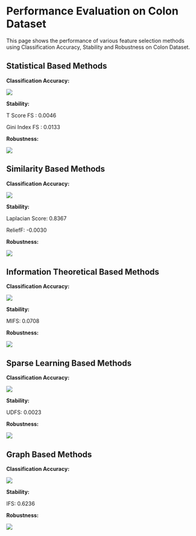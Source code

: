 # Performance Evaluation on Colon Dataset

This page shows the performance of various feature
selection methods using Classification Accuracy, 
Stability and Robustness on Colon Dataset.

Statistical Based Methods
---------------------------------------
**Classification Accuracy:**

![](https://github.com/ZixiaoShen/Performance-Comparison-of-Feature-Selection-Methods/blob/master/Colon/Statistical_Based/Acc_Statistical_FS.png)

**Stability:**

T Score FS : 0.0046

Gini Index FS : 0.0133

**Robustness:**

![](https://github.com/ZixiaoShen/Performance-Comparison-of-Feature-Selection-Methods/blob/master/Colon/Statistical_Based/Robust_Statistical_FS.png)

Similarity Based Methods
-----------------------------------
**Classification Accuracy:**

![](https://github.com/ZixiaoShen/Performance-Comparison-of-Feature-Selection-Methods/blob/master/Colon/Similarity_Based/Acc_Similarity_FS.png)

**Stability:**

Laplacian Score: 0.8367

ReliefF: -0.0030

**Robustness:**

![](https://github.com/ZixiaoShen/Performance-Comparison-of-Feature-Selection-Methods/blob/master/Colon/Similarity_Based/Robustness_Similarity_FS.png)

Information Theoretical Based Methods
-----------------------------------------
**Classification Accuracy:**

![](https://github.com/ZixiaoShen/Performance-Comparison-of-Feature-Selection-Methods/blob/master/Colon/Information_Based/Acc_Information_FS.png)

**Stability:**

MIFS: 0.0708

**Robustness:**

![](https://github.com/ZixiaoShen/Performance-Comparison-of-Feature-Selection-Methods/blob/master/Colon/Information_Based/Robustness_Information_FS.png)

Sparse Learning Based Methods
-----------------------------------
**Classification Accuracy:**

![](https://github.com/ZixiaoShen/Performance-Comparison-of-Feature-Selection-Methods/blob/master/Colon/Sparse_Learning/Acc_Sparse_Learning.png)

**Stability:**

UDFS: 0.0023

**Robustness:**

![](https://github.com/ZixiaoShen/Performance-Comparison-of-Feature-Selection-Methods/blob/master/Colon/Sparse_Learning/Robustness_Sparse_Learning.png)

Graph Based Methods
--------------------------------------
**Classification Accuracy:**

![](https://github.com/ZixiaoShen/Performance-Comparison-of-Feature-Selection-Methods/blob/master/Madelon/Graph_Based/Acc_IFS.png)

**Stability:**

IFS: 0.6236

**Robustness:**

![](https://github.com/ZixiaoShen/Performance-Comparison-of-Feature-Selection-Methods/blob/master/Madelon/Graph_Based/Robustness_IFS.png)
